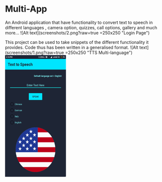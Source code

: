 # Multi-App
An Android application that have functionality to convert text to speech in different languages , camera option, quizzes, call options, gallery and much more...
![Alt text](screenshots/2.png?raw=true =250x250 "Login Page")

This project can be used to take snippets of the different functionality it provides.
Code thus has been written in a generalised format.
![Alt text](screenshots/1.png?raw=true =250x250 "TTS Multi-language")
<img src="screenshots/1.png" alt="Drawing" style="width: 200px; height : 400px; "/>